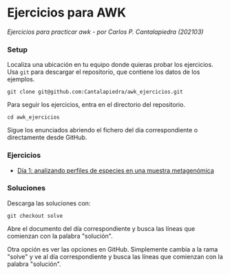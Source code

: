 # Ejercicios para AWK

*Ejercicios para practicar awk - por Carlos P. Cantalapiedra (202103)*

### Setup

Localiza una ubicación en tu equipo donde quieras probar los ejercicios.
Usa `git` para descargar el repositorio, que contiene los datos de los ejemplos.

```
git clone git@github.com:Cantalapiedra/awk_ejercicios.git
```

Para seguir los ejercicios, entra en el directorio del repositorio.
```
cd awk_ejercicios
```

Sigue los enunciados abriendo el fichero del dia correspondiente o directamente desde GitHub.

### Ejercicios

- [Día 1: analizando perfiles de especies en una muestra metagenómica](dia1.md)


### Soluciones

Descarga las soluciones con:

```
git checkout solve
```

Abre el documento del día correspondiente y busca las líneas que comienzan con la palabra "solución".

Otra opción es ver las opciones en GitHub. Simplemente cambia a la rama "solve" y ve al día correspondiente y busca las líneas que comienzan con la palabra "solución".


